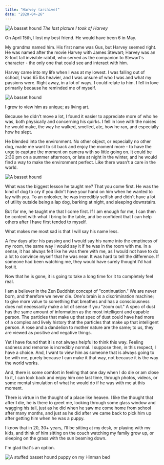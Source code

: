 ```yaml
---
title: "Harvey (archive)"
date: "2020-04-26"
---
```


![A basset hound](https://assets.website-files.com/5d5daf6d8ec6a150046c9488/5ea61164789969761dd1c435_MVIMG_20200104_114901-min.jpg)
_The last picture I took of Harvey_

On April 15th, I lost my best friend. He would have been 6 in May.‍

My grandma named him. His first name was Gus, but Harvey seemed right. He was named after the movie Harvey with James Stewart; Harvey was an 8-foot tall invisible rabbit, who served as the companion to Stewart's character - the only one that could see and interact with him.‍

Harvey came into my life when I was at my lowest. I was falling out of school, I was 65 lbs heavier, and I was unsure of who I was and what my passions were. Right away, in a lot of ways, I could relate to him. I fell in love primarily because he reminded me of myself.

![A basset hound](https://assets.website-files.com/5d5daf6d8ec6a150046c9488/5ea612cadddc5f674f91c716_IMG_20181217_103316-min-p-2000.jpeg)

I grew to view him as unique; as living art.

Because he didn't move a lot, I found it easier to appreciate more of who he was, both physically and concerning his quirks. I fell in love with the noises he would make, the way he walked, smelled, ate, how he ran, and especially how he slept.

He blended into the environment. No other object, or especially no other dog, made me want to sit back and enjoy the moment more - to have the urge to capture the moment on camera with so little going on. It could be 2:30 pm on a summer afternoon, or late at night in the winter, and he would find a way to make the environment perfect. Like there wasn't a care in the world.

![A basset hound](https://assets.website-files.com/5d5daf6d8ec6a150046c9488/5ea6130a27484bdb61b17b74_Screenshot_20181215-150116_Gallery-min.jpg)

What was the biggest lesson he taught me? That you come first. He was the kind of dog to cry if you didn't have your hand on him when he wanted to lay with you. To an onlooker, he was incredibly selfish and didn't have a lot of utility outside being a lap dog, barking at night, and sleeping downstairs.

But for me, he taught me that I come first. If I am enough for me, I can then be content with what I bring to the table, and be confident that I can help others after I have first tended to myself.

What makes me most sad is that I will say his name less.

A few days after his passing and I would say his name into the emptiness of my room, the same way I would say it if he was in the room with me. In a sense, it has always felt like he was there with me, as I would not have to do a lot to convince myself that he was near. It was hard to tell the difference. If someone had been watching me, they would have surely thought I'd had lost it.

Now that he is gone, it is going to take a long time for it to completely feel real.

I am a believer in the Zen Buddhist concept of "continuation." We are never born, and therefore we never die. One's brain is a discrimination machine; to give more value to something that breathes and has a consciousness does not necessarily make a lot of sense if you "zoom out."  A spec of dust has the same amount of information as the most intelligent and capable person. The particles that make up that spec of dust could have had more of a complex and lively history that the particles that make up that intelligent person. A rose and a dandelion to mother nature are the same; to us, they are viewed as positive and negative things.

Yet I have found that it is not always helpful to think this way. Feeling sadness and remorse is incredibly normal. I suppose then, in this respect, I have a choice. And, I want to view him as someone that is always going to be with me, purely because I can make it that way, not because it is the way the world works.

And, there is some comfort in feeling that one day when I do die or am close to it, I can look back and enjoy him one last time, through photos, videos, or some mental simulation of what he would do if he was with me at this moment.

There is virtue in the thought of a place like heaven. I like the thought that after I die, he is there to greet me, looking through some glass window and wagging his tail, just as he did when he saw me come home from school after many months, and just as he did after we came back to pick him up after getting him when he was a puppy.

I know that in 20, 30+ years, I'll be sitting at my desk, or playing with my kids, and think of him sitting on the couch watching my family grow up, or sleeping on the grass with the sun beaming down.

I'm glad that's an option.

![A stuffed basset hound puppy on my Hinman bed](https://assets.website-files.com/5d5daf6d8ec6a150046c9488/5ea61321088154a6b8bb2de8_IMG_20200426_174416-min-p-2000.jpeg)